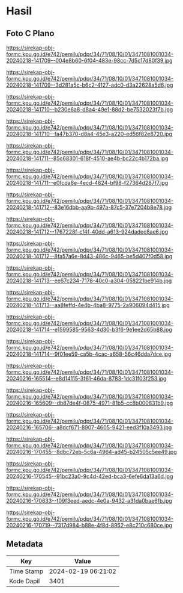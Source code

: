 # Hasil

## Foto C Plano

https://sirekap-obj-formc.kpu.go.id/e742/pemilu/pdpr/34/71/08/10/01/3471081001034-20240218-141709--004e8b60-6f04-483e-98cc-7d5c17d80f39.jpg

https://sirekap-obj-formc.kpu.go.id/e742/pemilu/pdpr/34/71/08/10/01/3471081001034-20240218-141709--3d281a5c-b6c2-4127-adc0-d3a22628a5d6.jpg

https://sirekap-obj-formc.kpu.go.id/e742/pemilu/pdpr/34/71/08/10/01/3471081001034-20240218-141710--b230e6a8-d8a4-49e1-88d2-be7532023f7b.jpg

https://sirekap-obj-formc.kpu.go.id/e742/pemilu/pdpr/34/71/08/10/01/3471081001034-20240218-141710--fa47b370-d8a4-45e3-a220-ed56f82e8720.jpg

https://sirekap-obj-formc.kpu.go.id/e742/pemilu/pdpr/34/71/08/10/01/3471081001034-20240218-141711--85c68301-618f-4510-ae4b-bc22c4b172ba.jpg

https://sirekap-obj-formc.kpu.go.id/e742/pemilu/pdpr/34/71/08/10/01/3471081001034-20240218-141711--e0fcda8e-4ecd-4824-bf98-f27364d287f7.jpg

https://sirekap-obj-formc.kpu.go.id/e742/pemilu/pdpr/34/71/08/10/01/3471081001034-20240218-141712--83e16dbb-aa9b-497a-87c5-37e7204b8e78.jpg

https://sirekap-obj-formc.kpu.go.id/e742/pemilu/pdpr/34/71/08/10/01/3471081001034-20240218-141712--1767228f-cf4f-40dd-a613-924dadec8ae6.jpg

https://sirekap-obj-formc.kpu.go.id/e742/pemilu/pdpr/34/71/08/10/01/3471081001034-20240218-141712--8fa57a6e-8d43-486c-9465-be5d407f0d58.jpg

https://sirekap-obj-formc.kpu.go.id/e742/pemilu/pdpr/34/71/08/10/01/3471081001034-20240218-141713--ee67c234-7178-40c0-a304-058221be914b.jpg

https://sirekap-obj-formc.kpu.go.id/e742/pemilu/pdpr/34/71/08/10/01/3471081001034-20240218-141713--aa8feffd-4e4b-4ba8-9775-2a906094d415.jpg

https://sirekap-obj-formc.kpu.go.id/e742/pemilu/pdpr/34/71/08/10/01/3471081001034-20240218-141714--e1599585-9563-4d30-b3f6-9e1ee2d65b88.jpg

https://sirekap-obj-formc.kpu.go.id/e742/pemilu/pdpr/34/71/08/10/01/3471081001034-20240218-141714--9f01ee59-ca5b-4cac-a658-56c46dda7dce.jpg

https://sirekap-obj-formc.kpu.go.id/e742/pemilu/pdpr/34/71/08/10/01/3471081001034-20240216-165514--e8d14115-3f61-46da-8783-1dc31f03f253.jpg

https://sirekap-obj-formc.kpu.go.id/e742/pemilu/pdpr/34/71/08/10/01/3471081001034-20240216-165609--db87de4f-0875-4971-81b5-cc8b000831b9.jpg

https://sirekap-obj-formc.kpu.go.id/e742/pemilu/pdpr/34/71/08/10/01/3471081001034-20240216-165706--a8dcf671-8907-4605-9421-eed3f10a3493.jpg

https://sirekap-obj-formc.kpu.go.id/e742/pemilu/pdpr/34/71/08/10/01/3471081001034-20240216-170455--8dbc72eb-5c6a-4964-ad45-b24505c5ee49.jpg

https://sirekap-obj-formc.kpu.go.id/e742/pemilu/pdpr/34/71/08/10/01/3471081001034-20240216-170545--91bc23a0-9c4d-42ed-bca3-6efe6da13a6d.jpg

https://sirekap-obj-formc.kpu.go.id/e742/pemilu/pdpr/34/71/08/10/01/3471081001034-20240216-170633--f09f3eed-aedc-4e0a-9432-a31da0bae6fb.jpg

https://sirekap-obj-formc.kpu.go.id/e742/pemilu/pdpr/34/71/08/10/01/3471081001034-20240216-170719--7317d984-b88e-4f8d-8952-e8c210c680ce.jpg


## Metadata

| Key        | Value               |
| ---------- | ------------------- |
| Time Stamp | 2024-02-19 06:21:02 |
| Kode Dapil | 3401                |



